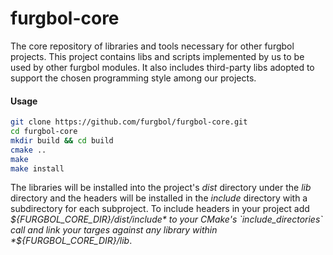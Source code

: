furgbol-core
============

The core repository of libraries and tools necessary for other furgbol projects.
This project contains libs and scripts implemented by us to be used by other
furgbol modules. It also includes third-party libs adopted to support the chosen
programming style among our projects.

#### Usage

```bash
git clone https://github.com/furgbol/furgbol-core.git
cd furgbol-core
mkdir build && cd build
cmake ..
make
make install
```

The libraries will be installed into the project's *dist* directory under the *lib*
directory and the headers will be installed in the *include* directory with a
subdirectory for each subproject. To include headers in your project add
*${FURGBOL_CORE_DIR}/dist/include* to your CMake's `include_directories` call and
link your targes against any library within *${FURGBOL_CORE_DIR}/lib*.
